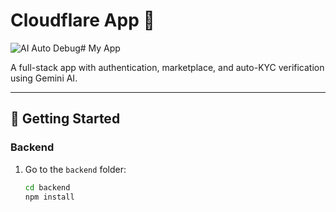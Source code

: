 # Cloudflare App 🚀

![AI Auto Debug](https://github.com/<YOUR_USERNAME>/<YOUR_REPO>/actions/workflows/ai-auto-debug.yml/badge.svg)# My App

A full-stack app with authentication, marketplace, and auto-KYC verification using Gemini AI.

---

## 🚀 Getting Started

### Backend
1. Go to the `backend` folder:
   ```bash
   cd backend
   npm install
